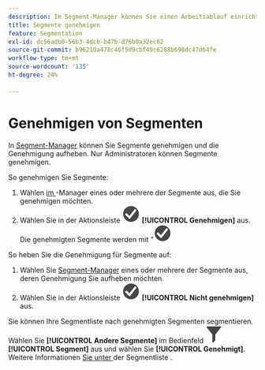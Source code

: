 ```yaml
---
description: Im Segment-Manager können Sie einen Arbeitsablauf einrichten, der das Genehmigen von Segmenten für verschiedene Anwendungsebenen, für bestimmte Abteilungen oder Gruppen umfasst und mit den Berichtserstellungsrichtlinien übereinstimmt.
title: Segmente genehmigen
feature: Segmentation
exl-id: dc56adb0-56b3-4dcb-b47b-d76b0a32ec62
source-git-commit: b96210a478c46f5d9cbf49c6288b698dc47d64fe
workflow-type: tm+mt
source-wordcount: '135'
ht-degree: 24%

---
```


# Genehmigen von Segmenten

In [Segment-Manager](seg-manage.md) können Sie Segmente genehmigen und die Genehmigung aufheben. Nur Administratoren können Segmente genehmigen.

So genehmigen Sie Segmente:

1. Wählen [ im ](seg-manage.md)-Manager eines oder mehrere der Segmente aus, die Sie genehmigen möchten.
1. Wählen Sie in der Aktionsleiste ![CheckmarkCircle](/help/assets/icons/CheckmarkCircle.svg) **[!UICONTROL Genehmigen]** aus. Die genehmigten Segmente werden mit &quot;![&quot; ](/help/assets/icons/CheckmarkCircle.svg)

So heben Sie die Genehmigung für Segmente auf:

1. Wählen Sie [Segment-Manager](seg-manage.md) eines oder mehrere der Segmente aus, deren Genehmigung Sie aufheben möchten.
1. Wählen Sie in der Aktionsleiste ![CheckmarkCircle](/help/assets/icons/CheckmarkCircle.svg) **[!UICONTROL Nicht genehmigen]** aus.


Sie können Ihre Segmentliste nach genehmigten Segmenten segmentieren. Wählen Sie **[!UICONTROL Andere Segmente]** im Bedienfeld ![Segment](/help/assets/icons/Filter.svg) **[!UICONTROL Segment]** aus und wählen Sie **[!UICONTROL Genehmigt]**. Weitere Informationen [ Sie unter ](t-seg-filter.md) der Segmentliste .
